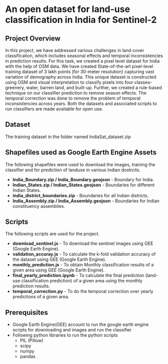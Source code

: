 # An open dataset for land-use classification in India for Sentinel-2
## Project Overview
In this project, we have addressed various challenges in land cover classification, which includes seasonal effects and temporal inconsistencies in prediction results. For this task, we created a pixel level dataset for India with the help of OSM data. We have created State-of-the-art pixel-level training dataset of 3 lakh points (for 30-meter resolution) capturing vast variation of demography across India. This unique dataset is constructed using OSM and visual interpretation to classify pixels into four classes- greenery, water, barren land, and built-up. Further, we created a rule-based technique on our classifier prediction to remove season effects. The temporal correction was done to remove the problem of temporal inconsistencies across years. Both the datasets and associated scripts to run classifiers are made available for open use.

## Dataset

The training dataset in the folder named IndiaSat_dataset.zip

## Shapefiles used as Google Earth Engine Assets
The following shapefiles were used to download the images, training the classifier and for prediction of landuse in various Indian dostrcits.
* **India_Boundary.zip / India_Boundary.geojson** - Boundary for India.
* **Indian_States.zip / Indian_States.geojson** - Boundaries for different Indian States.
* **india_district_boundaries.zip** - Boundaries for all Indian districts.
* **India_Assembly.zip / India_Assembly.geojson** - Boundaries for Indian constituency assemblies. 

## Scripts

The following scripts are used for the project.
* **download_sentinel.js**  -  To download the sentinel images using GEE (Google Earth Engine). 
* **validation_accuray.js**  -  To calculate the k-fold validation accuracy of the dataset using GEE (Google Earth Engine).
* **monthly_prediction.js**  -  To obtain Monthly classification results of a given area using GEE (Google Earth Engine).
* **final_yearly_prediction.ipynb**  -  To calculate the final prediction (land-use classification prediction) of a given area using the monthly prediction results.
*    **temporal_correction.py**  -  To do the temporal correction over yearly predictions of a given area.

## Prerequisites
* Google Earth Engine(GEE) account to run the google earth engine scripts for downloading and images and run the classifier
* Following python libraries to run the python scripts
    * PIL (Pillow)
    * scipy
    * numpy
    * pandas





